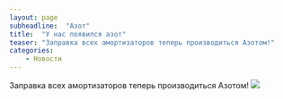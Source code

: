 ```yaml
---
layout: page
subheadline:  "Азот"
title:  "У нас появился азот"
teaser: "Заправка всех амортизаторов теперь производиться Азотом!"
categories:
    - Новости
---
```

Заправка всех амортизаторов теперь производиться Азотом!
![](https://djebel-club.ru/forum/uploads/monthly_11_2015/post-2071-1447334587.jpg)
